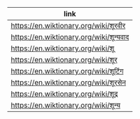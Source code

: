 |link|
|----|
|https://en.wiktionary.org/wiki/शूरवीर|
|https://en.wiktionary.org/wiki/शून्यवाद|
|https://en.wiktionary.org/wiki/शू|
|https://en.wiktionary.org/wiki/शूर|
|https://en.wiktionary.org/wiki/शूटिंग|
|https://en.wiktionary.org/wiki/शूरसेन|
|https://en.wiktionary.org/wiki/शूद्र|
|https://en.wiktionary.org/wiki/शून्य|
